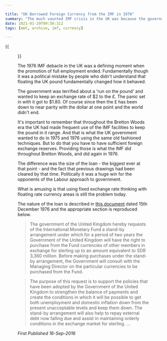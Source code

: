 ```yaml
---

title: "UK Borrowed Foreign Currency from the IMF in 1976"
summary: "The much vaunted IMF crisis in the UK was because the government violated an MMT golden rule: government must not borrow in a foreign currency"
date: 2021-01-29T09:50:31Z
tags: [mmt, archive, imf, currency]

---
```


{{<figure src="imageskl.jpg" alt="Denis Healey">}}

The 1976 IMF debacle in the UK was a defining moment when the promotion
of full employment ended. Fundamentally though it was a political mistake
by people who didn't understand that floating the UK pound fundamentally
changed how it behaved.

The government was terrified about
a 'run on the pound' and wanted to keep an exchange rate of $2 to the
£. The panic set in with it got to $1.80. Of course since then the £
has been down to near parity with the dollar at one point and the world
didn't end.

It's important to remember that throughout the
Bretton Woods era the UK had made frequent use of the IMF facilities to
keep the pound in it range. And that is what the UK government wanted to
do in 1975 and 1976 using the same old fashioned techniques. But to do
that you have to have sufficient foreign exchange reserves. Providing
those is what the IMF did throughout Bretton Woods, and did again in
1976.

The difference was the size of the loan - the biggest
ever at that point - and the fact that previous drawings had been cleared
by that time. Politically it was a huge win for the opponents of the
Labour approach to government.

What is amusing is that using
fixed exchange rate thinking with floating rate currency areas is still
the problem today.

The nature of the loan is described in [this document](https://www.google.co.uk/books/edition/Report_on_a_Study_Mission_to_Greece_Cypr/d27-xI9_UBYC?hl=en&gbpv=1&pg=PA107&printsec=frontcover)
dated 15th December 1976 and the
appropriate section is reproduced below.

> The government of the United Kingdom hereby requests of the
> International Monetary Fund a stand-by arrangement under which for a
> period of two years the Government of the United Kingdom will have the
> right to purchase from the Fund currencies of other members in exchange
> for sterling up to an amount equivalent to SDR 3,360 million. Before
> making purchases under the stand-by arrangement, the Government will
> consult with the Managing Director on the particular currencies to be
> purchased from the Fund.

> The purpose of this request is to support the policies that have been
> adopted by the Government of the United Kingdom to strengthen the balance
> of payments and create the conditions in which it will be possible
> to get both unemployment and domestic inflation down from the present
> unacceptable levels and keep them down. The stand-by arrangement will
> also help to repay external debt now falling due and assist in maintaining
> orderly conditions in the exchange market for sterling. ...

*First Published 16-Sep-2016*
